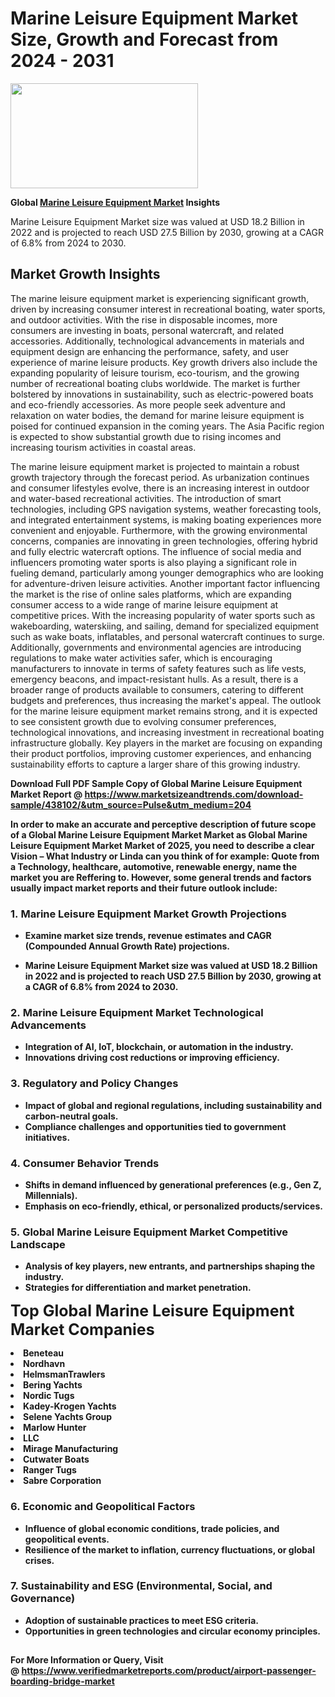 <H1>Marine Leisure Equipment Market Size, Growth and Forecast from 2024 - 2031</H1><img class="aligncenter size-medium wp-image-584254" src="https://thirdeyenews.in/wp-content/uploads/2024/09/Global-Market-Research-300x168.jpeg" alt="" width="300" height="168" /><p><strong>Global&nbsp;<a href="https://www.marketsizeandtrends.com/download-sample/438102/&amp;utm_source=Pulse&amp;utm_medium=204">Marine Leisure Equipment Market</a> Insights</strong></p><p>Marine Leisure Equipment Market size was valued at USD 18.2 Billion in 2022 and is projected to reach USD 27.5 Billion by 2030, growing at a CAGR of 6.8% from 2024 to 2030.</p><p><h2>Market Growth Insights</h2> <p>The marine leisure equipment market is experiencing significant growth, driven by increasing consumer interest in recreational boating, water sports, and outdoor activities. With the rise in disposable incomes, more consumers are investing in boats, personal watercraft, and related accessories. Additionally, technological advancements in materials and equipment design are enhancing the performance, safety, and user experience of marine leisure products. Key growth drivers also include the expanding popularity of leisure tourism, eco-tourism, and the growing number of recreational boating clubs worldwide. The market is further bolstered by innovations in sustainability, such as electric-powered boats and eco-friendly accessories. As more people seek adventure and relaxation on water bodies, the demand for marine leisure equipment is poised for continued expansion in the coming years. The Asia Pacific region is expected to show substantial growth due to rising incomes and increasing tourism activities in coastal areas.</p> <p><strong></strong></p> <p>The marine leisure equipment market is projected to maintain a robust growth trajectory through the forecast period. As urbanization continues and consumer lifestyles evolve, there is an increasing interest in outdoor and water-based recreational activities. The introduction of smart technologies, including GPS navigation systems, weather forecasting tools, and integrated entertainment systems, is making boating experiences more convenient and enjoyable. Furthermore, with the growing environmental concerns, companies are innovating in green technologies, offering hybrid and fully electric watercraft options. The influence of social media and influencers promoting water sports is also playing a significant role in fueling demand, particularly among younger demographics who are looking for adventure-driven leisure activities. Another important factor influencing the market is the rise of online sales platforms, which are expanding consumer access to a wide range of marine leisure equipment at competitive prices. With the increasing popularity of water sports such as wakeboarding, waterskiing, and sailing, demand for specialized equipment such as wake boats, inflatables, and personal watercraft continues to surge. Additionally, governments and environmental agencies are introducing regulations to make water activities safer, which is encouraging manufacturers to innovate in terms of safety features such as life vests, emergency beacons, and impact-resistant hulls. As a result, there is a broader range of products available to consumers, catering to different budgets and preferences, thus increasing the market's appeal. The outlook for the marine leisure equipment market remains strong, and it is expected to see consistent growth due to evolving consumer preferences, technological innovations, and increasing investment in recreational boating infrastructure globally. Key players in the market are focusing on expanding their product portfolios, improving customer experiences, and enhancing sustainability efforts to capture a larger share of this growing industry.</p> <p><strong></p><p><span class=""><strong>Download Full PDF Sample Copy of Global Marine Leisure Equipment Market Report</strong> @ <a href="https://www.marketsizeandtrends.com/download-sample/438102/&amp;utm_source=Pulse&amp;utm_medium=204" target="_blank">https://www.marketsizeandtrends.com/download-sample/438102/&amp;utm_source=Pulse&amp;utm_medium=204</a></span></p><p>In order to make an accurate and perceptive description of future scope of a Global&nbsp;Marine Leisure Equipment Market Market as Global&nbsp;Marine Leisure Equipment Market Market of 2025, you need to describe a clear Vision &ndash; What Industry or Linda can you think of for example: Quote from a Technology, healthcare, automotive, renewable energy, name the market you are Reffering to. However, some general trends and factors usually impact market reports and their future outlook include:</p><h3>1.&nbsp;<strong>Marine Leisure Equipment Market Growth Projections</strong></h3><ul><li>Examine market size trends, revenue estimates and CAGR (Compounded Annual Growth Rate) projections.</li><li><p>Marine Leisure Equipment Market size was valued at USD 18.2 Billion in 2022 and is projected to reach USD 27.5 Billion by 2030, growing at a CAGR of 6.8% from 2024 to 2030.</p></li></ul><h3>2.&nbsp;<strong>Marine Leisure Equipment Market Technological Advancements</strong></h3><ul><li>Integration of AI, IoT, blockchain, or automation in the industry.</li><li>Innovations driving cost reductions or improving efficiency.</li></ul><h3>3.&nbsp;<strong>Regulatory and Policy Changes</strong></h3><ul><li>Impact of global and regional regulations, including sustainability and carbon-neutral goals.</li><li>Compliance challenges and opportunities tied to government initiatives.</li></ul><h3>4.&nbsp;<strong>Consumer Behavior Trends</strong></h3><ul><li>Shifts in demand influenced by generational preferences (e.g., Gen Z, Millennials).</li><li>Emphasis on eco-friendly, ethical, or personalized products/services.</li></ul><h3>5.&nbsp;<strong>Global Marine Leisure Equipment Market Competitive Landscape</strong></h3><ul><li>Analysis of key players, new entrants, and partnerships shaping the industry.</li><li>Strategies for differentiation and market penetration.</li></ul><p data-pm-slice="1 1 []"><span style="color: inherit; font-family: inherit; font-size: 25px;">Top Global Marine Leisure Equipment Market Companies</span></p><div class="" data-test-id=""><p><li>Beneteau</li><li> Nordhavn</li><li> HelmsmanTrawlers</li><li> Bering Yachts</li><li> Nordic Tugs</li><li> Kadey-Krogen Yachts</li><li> Selene Yachts Group</li><li> Marlow Hunter</li><li> LLC</li><li> Mirage Manufacturing</li><li> Cutwater Boats</li><li> Ranger Tugs</li><li> Sabre Corporation</li></p></div><h3>6.&nbsp;<strong>Economic and Geopolitical Factors</strong></h3><ul><li>Influence of global economic conditions, trade policies, and geopolitical events.</li><li>Resilience of the market to inflation, currency fluctuations, or global crises.</li></ul><h3>7.&nbsp;<strong>Sustainability and ESG (Environmental, Social, and Governance)</strong></h3><ul><li>Adoption of sustainable practices to meet ESG criteria.</li><li>Opportunities in green technologies and circular economy principles.</li></ul><h2><strong style="font-size: 14px;">For More Information or Query, Visit @&nbsp;</strong><a style="background-color: #ffffff; font-size: 14px;" href="https://www.marketsizeandtrends.com/report/marine-leisure-equipment-market/" target="_blank">https://www.verifiedmarketreports.com/product/airport-passenger-boarding-bridge-market</a></h2>
